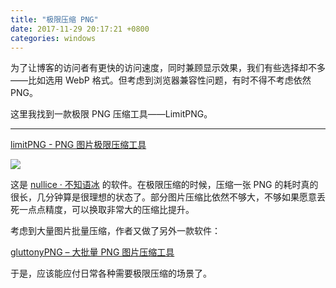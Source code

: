 ```yaml
---
title: "极限压缩 PNG"
date: 2017-11-29 20:17:21 +0800
categories: windows
---
```


为了让博客的访问者有更快的访问速度，同时兼顾显示效果，我们有些选择却不多——比如选用 WebP 格式。但考虑到浏览器兼容性问题，有时不得不考虑依然 PNG。

这里我找到一款极限 PNG 压缩工具——LimitPNG。

---

[limitPNG - PNG 图片极限压缩工具](http://nullice.com/limitPNG/)

![](http://nullice.com/limitPNG/img/gif3.gif)

这是 [nullice · 不知语冰](http://nullice.com/) 的软件。在极限压缩的时候，压缩一张 PNG 的耗时真的很长，几分钟算是很理想的状态了。部分图片压缩比依然不够大，不够如果愿意丢死一点点精度，可以换取非常大的压缩比提升。

考虑到大量图片批量压缩，作者又做了另外一款软件：

[gluttonyPNG – 大批量 PNG 图片压缩工具](http://nullice.com/archives/1998)

于是，应该能应付日常各种需要极限压缩的场景了。
